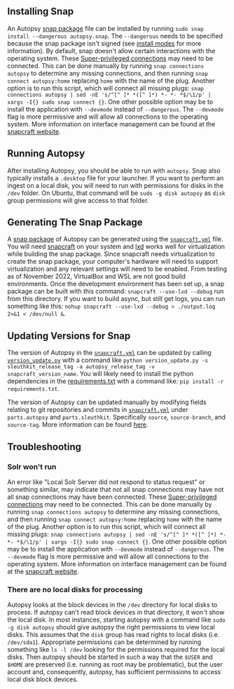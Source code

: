## Installing Snap

An Autopsy [snap package](https://snapcraft.io/) file can be installed by running `sudo snap install --dangerous autopsy.snap`.  The `--dangerous` needs to be specified because the snap package isn't signed (see [install modes](https://snapcraft.io/docs/install-modes#heading--dangerous) for more information).  By default, snap doesn't allow certain interactions with the operating system.  These [Super-privileged connections](https://snapcraft.io/docs/super-privileged-interfaces) may need to be connected.  This can be done manually by running `snap connections autopsy` to determine any missing connections, and then running `snap connect autopsy:home` replacing `home` with the name of the plug.  Another option is to run this script, which will connect all missing plugs: `snap connections autopsy | sed -nE 's/^[^ ]* *([^ ]*) *- *- *$/\1/p' | xargs -I{} sudo snap connect {}`.  One other possible option may be to install the application with `--devmode` instead of `--dangerous`.  The `--devmode` flag is more permissive and will allow all connections to the operating system.  More information on interface management can be found at the [snapcraft website](https://snapcraft.io/docs/interface-management).

## Running Autopsy

After installing Autopsy, you should be able to run with `autopsy`.  Snap also typically installs a `.desktop` file for your launcher.  If you want to perform an ingest on a local disk, you will need to run with permissions for disks in the `/dev` folder.  On Ubuntu, that command will be `sudo -g disk autopsy` as `disk` group permissions will give access to that folder.

## Generating The Snap Package

A [snap package](https://snapcraft.io/) of Autopsy can be generated using the [`snapcraft.yml`](./snapcraft.yaml) file.  You will need [snapcraft](https://snapcraft.io/) on your system and [lxd](https://snapcraft.io/lxd) works well for virtualization while building the snap package.  Since snapcraft needs virtualization to create the snap package, your computer's hardware will need to support virtualization and any relevant settings will need to be enabled.  From testing as of November 2022, VirtualBox and WSL are not good build environments.  Once the development environment has been set up, a snap package can be built with this command: `snapcraft --use-lxd --debug` run from this directory.  If you want to build async, but still get logs, you can run something like this: `nohup snapcraft --use-lxd --debug > ./output.log 2>&1 < /dev/null &`.

## Updating Versions for Snap

The version of Autopsy in the [`snapcraft.yml`](./snapcraft.yaml) can be updated by calling [`version_update.py`](./version_update/version_update.py) with a command like `python version_update.py -s sleuthkit_release_tag -a autopsy_release_tag -v snapcraft_version_name`.  You will likely need to install the python dependencies in the [requirements.txt](./version_update/requirements.txt) with a command like: `pip install -r requirements.txt`.

The version of Autopsy can be updated manually by modifying fields relating to git repositories and commits in [`snapcraft.yml`](./snapcraft.yaml) under `parts.autopsy` and `parts.sleuthkit`.  Specifically `source`, `source-branch`, and `source-tag`.  More information can be found [here](https://snapcraft.io/docs/snapcraft-yaml-reference).

## Troubleshooting

### Solr won't run

An error like "Local Solr Server did not respond to status request" or something similar, may indicate that not all snap connections may have not all snap connections may have been connected.   These [Super-privileged connections](https://snapcraft.io/docs/super-privileged-interfaces) may need to be connected.  This can be done manually by running `snap connections autopsy` to determine any missing connections, and then running `snap connect autopsy:home` replacing `home` with the name of the plug.  Another option is to run this script, which will connect all missing plugs: `snap connections autopsy | sed -nE 's/^[^ ]* *([^ ]*) *- *- *$/\1/p' | xargs -I{} sudo snap connect {}`.  One other possible option may be to install the application with `--devmode` instead of `--dangerous`.  The `--devmode` flag is more permissive and will allow all connections to the operating system.  More information on interface management can be found at the [snapcraft website](https://snapcraft.io/docs/interface-management).

### There are no local disks for processing

Autopsy looks at the block devices in the `/dev` directory for local disks to process.  If autopsy can't read block devices in that directory, it won't show the local disk.  In most instances, starting autopsy with a command like `sudo -g disk autopsy` should give autopsy the right permissions to view local disks.  This assumes that the `disk` group has read rights to local disks (i.e. `/dev/sda1`).  Appropriate permissions can be determined by running something like `ls -l /dev` looking for the permissions required for the local disks.  Then autopsy should be started in such a way that the `$USER` and `$HOME` are preserved (i.e. running as root may be problematic), but the user account and, consequently, autopsy, has sufficient permissions to access local disk block devices.
